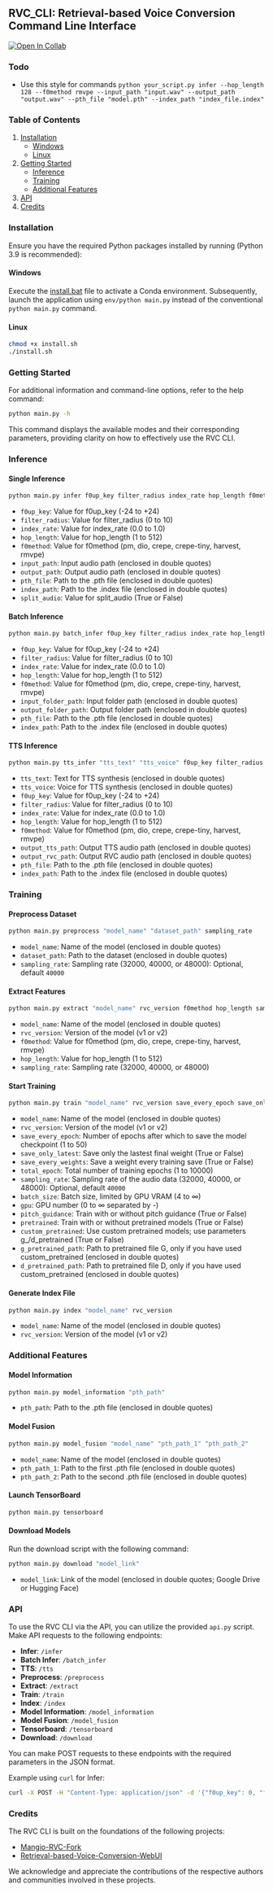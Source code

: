 ## RVC_CLI: Retrieval-based Voice Conversion Command Line Interface

[![Open In Collab](https://colab.research.google.com/assets/colab-badge.svg)](https://colab.research.google.com/github/blaise-tk/rvc_cli/blob/master/RVC_CLI.ipynb)

### Todo

- Use this style for commands `python your_script.py infer --hop_length 128 --f0method rmvpe --input_path "input.wav" --output_path "output.wav" --pth_file "model.pth" --index_path "index_file.index"`

### Table of Contents

1. [Installation](#installation)
   - [Windows](#windows)
   - [Linux](#linux)
2. [Getting Started](#getting-started)
   - [Inference](#inference)
   - [Training](#training)
   - [Additional Features](#additional-features)
3. [API](#api)
4. [Credits](#credits)

### Installation

Ensure you have the required Python packages installed by running (Python 3.9 is recommended):

#### Windows

Execute the [install.bat](./install.bat) file to activate a Conda environment. Subsequently, launch the application using `env/python main.py` instead of the conventional `python main.py` command.

#### Linux

```bash
chmod +x install.sh
./install.sh
```

### Getting Started

For additional information and command-line options, refer to the help command:

```bash
python main.py -h
```

This command displays the available modes and their corresponding parameters, providing clarity on how to effectively use the RVC CLI.

### Inference

#### Single Inference

```bash
python main.py infer f0up_key filter_radius index_rate hop_length f0method "input_path" "output_path" "pth_file" "index_path" split_audio
```

- `f0up_key`: Value for f0up_key (-24 to +24)
- `filter_radius`: Value for filter_radius (0 to 10)
- `index_rate`: Value for index_rate (0.0 to 1.0)
- `hop_length`: Value for hop_length (1 to 512)
- `f0method`: Value for f0method (pm, dio, crepe, crepe-tiny, harvest, rmvpe)
- `input_path`: Input audio path (enclosed in double quotes)
- `output_path`: Output audio path (enclosed in double quotes)
- `pth_file`: Path to the .pth file (enclosed in double quotes)
- `index_path`: Path to the .index file (enclosed in double quotes)
- `split_audio`: Value for split_audio (True or False)

#### Batch Inference

```bash
python main.py batch_infer f0up_key filter_radius index_rate hop_length f0method "input_folder_path" "output_folder_path" "pth_file" "index_path"
```

- `f0up_key`: Value for f0up_key (-24 to +24)
- `filter_radius`: Value for filter_radius (0 to 10)
- `index_rate`: Value for index_rate (0.0 to 1.0)
- `hop_length`: Value for hop_length (1 to 512)
- `f0method`: Value for f0method (pm, dio, crepe, crepe-tiny, harvest, rmvpe)
- `input_folder_path`: Input folder path (enclosed in double quotes)
- `output_folder_path`: Output folder path (enclosed in double quotes)
- `pth_file`: Path to the .pth file (enclosed in double quotes)
- `index_path`: Path to the .index file (enclosed in double quotes)

#### TTS Inference

```bash
python main.py tts_infer "tts_text" "tts_voice" f0up_key filter_radius index_rate hop_length f0method "output_tts_path" "output_rvc_path" "pth_file" "index_path"
```

- `tts_text`: Text for TTS synthesis (enclosed in double quotes)
- `tts_voice`: Voice for TTS synthesis (enclosed in double quotes)
- `f0up_key`: Value for f0up_key (-24 to +24)
- `filter_radius`: Value for filter_radius (0 to 10)
- `index_rate`: Value for index_rate (0.0 to 1.0)
- `hop_length`: Value for hop_length (1 to 512)
- `f0method`: Value for f0method (pm, dio, crepe, crepe-tiny, harvest, rmvpe)
- `output_tts_path`: Output TTS audio path (enclosed in double quotes)
- `output_rvc_path`: Output RVC audio path (enclosed in double quotes)
- `pth_file`: Path to the .pth file (enclosed in double quotes)
- `index_path`: Path to the .index file (enclosed in double quotes)

### Training

#### Preprocess Dataset

```bash
python main.py preprocess "model_name" "dataset_path" sampling_rate
```

- `model_name`: Name of the model (enclosed in double quotes)
- `dataset_path`: Path to the dataset (enclosed in double quotes)
- `sampling_rate`: Sampling rate (32000, 40000, or 48000): Optional, default `40000`

#### Extract Features

```bash
python main.py extract "model_name" rvc_version f0method hop_length sampling_rate
```

- `model_name`: Name of the model (enclosed in double quotes)
- `rvc_version`: Version of the model (v1 or v2)
- `f0method`: Value for f0method (pm, dio, crepe, crepe-tiny, harvest, rmvpe)
- `hop_length`: Value for hop_length (1 to 512)
- `sampling_rate`: Sampling rate (32000, 40000, or 48000)

#### Start Training

```bash
python main.py train "model_name" rvc_version save_every_epoch save_only_latest save_every_weights total_epoch sampling_rate batch_size gpu pitch_guidance pretrained custom_pretrained [g_pretrained] [d_pretrained]
```

- `model_name`: Name of the model (enclosed in double quotes)
- `rvc_version`: Version of the model (v1 or v2)
- `save_every_epoch`: Number of epochs after which to save the model checkpoint (1 to 50)
- `save_only_latest`: Save only the lastest final weight (True or False)
- `save_every_weights`: Save a weight every training save (True or False)
- `total_epoch`: Total number of training epochs (1 to 10000)
- `sampling_rate`: Sampling rate of the audio data (32000, 40000, or 48000): Optional, default `40000`
- `batch_size`: Batch size, limited by GPU VRAM (4 to ∞)
- `gpu`: GPU number (0 to ∞ separated by -)
- `pitch_guidance`: Train with or without pitch guidance (True or False)
- `pretrained`: Train with or without pretrained models (True or False)
- `custom_pretrained`: Use custom pretrained models; use parameters g\_/d_pretrained (True or False)
- `g_pretrained_path`: Path to pretrained file G, only if you have used custom_pretrained (enclosed in double quotes)
- `d_pretrained_path`: Path to pretrained file D, only if you have used custom_pretrained (enclosed in double quotes)

#### Generate Index File

```bash
python main.py index "model_name" rvc_version
```

- `model_name`: Name of the model (enclosed in double quotes)
- `rvc_version`: Version of the model (v1 or v2)

### Additional Features

#### Model Information

```bash
python main.py model_information "pth_path"
```

- `pth_path`: Path to the .pth file (enclosed in double quotes)

#### Model Fusion

```bash
python main.py model_fusion "model_name" "pth_path_1" "pth_path_2"
```

- `model_name`: Name of the model (enclosed in double quotes)
- `pth_path_1`: Path to the first .pth file (enclosed in double quotes)
- `pth_path_2`: Path to the second .pth file (enclosed in double quotes)

#### Launch TensorBoard

```bash
python main.py tensorboard
```

#### Download Models

Run the download script with the following command:

```bash
python main.py download "model_link"
```

- `model_link`: Link of the model (enclosed in double quotes; Google Drive or Hugging Face)

### API

To use the RVC CLI via the API, you can utilize the provided `api.py` script. Make API requests to the following endpoints:

- **Infer**: `/infer`
- **Batch Infer**: `/batch_infer`
- **TTS**: `/tts`
- **Preprocess**: `/preprocess`
- **Extract**: `/extract`
- **Train**: `/train`
- **Index**: `/index`
- **Model Information**: `/model_information`
- **Model Fusion**: `/model_fusion`
- **Tensorboard**: `/tensorboard`
- **Download**: `/download`

You can make POST requests to these endpoints with the required parameters in the JSON format.

Example using `curl` for Infer:

```bash
curl -X POST -H "Content-Type: application/json" -d '{"f0up_key": 0, "filter_radius": 5, "index_rate": 0.5, "hop_length": 256, "f0method": "rmvpe", "input_path": "input.wav", "output_path": "output.wav", "pth_file": "model.pth", "index_path": "index_file.index", "split_audio": false}' http://localhost:5000/infer
```

### Credits

The RVC CLI is built on the foundations of the following projects:

- [Mangio-RVC-Fork](https://github.com/Mangio621/Mangio-RVC-Fork)
- [Retrieval-based-Voice-Conversion-WebUI](https://github.com/RVC-Project/Retrieval-based-Voice-Conversion-WebUI)

We acknowledge and appreciate the contributions of the respective authors and communities involved in these projects.
